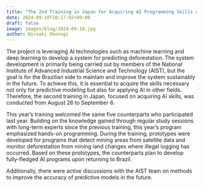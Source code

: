 ```yaml
---
title: "The 2nd Training in Japan for Acquiring AI Programming Skills was Conducted"
date: 2024-09-10T10:17:02+09:00
draft: false
image: images/blog/2024-09-10.jpg
author: Hiroaki Okonogi
---
```


The project is leveraging AI technologies such as machine learning and deep learning to develop <!--more--> a system for predicting deforestation. The system development is primarily being carried out by members of the National Institute of Advanced Industrial Science and Technology (AIST), but the goal is for the Brazilian side to maintain and improve the system sustainably in the future. To achieve this, it is essential to acquire the skills necessary not only for predictive modeling but also for applying AI in other fields. Therefore, the second training in Japan, focused on acquiring AI skills, was conducted from August 26 to September 6.

This year’s training welcomed the same five counterparts who participated last year. Building on the knowledge gained through regular study sessions with long-term experts since the previous training, this year’s program emphasized hands-on programming. During the training, prototypes were developed for programs that detect mining areas from satellite data and monitor deforestation from mining land changes where illegal logging has occurred. Based on these prototypes, the counterparts plan to develop fully-fledged AI programs upon returning to Brazil.

Additionally, there were active discussions with the AIST team on methods to improve the accuracy of predictive models in the future.

